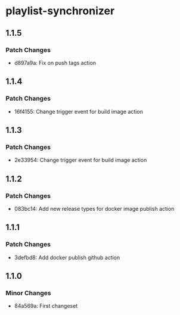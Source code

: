 # playlist-synchronizer

## 1.1.5

### Patch Changes

-   d897a9a: Fix on push tags action

## 1.1.4

### Patch Changes

-   16f4155: Change trigger event for build image action

## 1.1.3

### Patch Changes

-   2e33954: Change trigger event for build image action

## 1.1.2

### Patch Changes

-   083bc14: Add new release types for docker image publish action

## 1.1.1

### Patch Changes

-   3defbd8: Add docker publish github action

## 1.1.0

### Minor Changes

-   84a569a: First changeset

